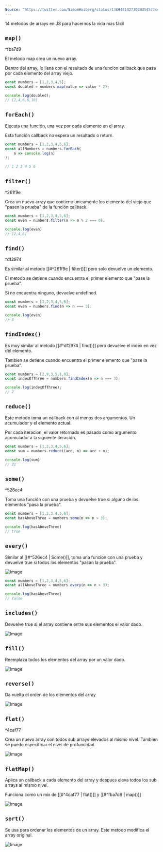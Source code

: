 ```yaml
---
Source: "https://twitter.com/SimonHoiberg/status/1389481427302035457?s=09"
---
```


14 metodos de arrays en JS para hacernos la vida mas fácil

## ```map()```

^fba7d9

El metodo map crea un nuevo array.

Dentro del array, lo llena con el resultado de una funcion callback que pasa por cada elemento del array viejo.

```js
const numbers = [1,2,3,4,5];
const doubled = numbers.map(value => value * 2);

console.log(doubled);
// [2,4,6,8,10]
```

## ```forEach()```

Ejecuta una función, una vez por cada elemento en el array.

Esta función callback no espera un resultado o return.

```js
const numbers = [1,2,3,4,5,6];
const allNumbers = numbers.forEach(
	n => console.log(n)
);

// 1 2 3 4 5 6
```

## ```filter()```

^261f9e

Crea un nuevo array que contiene unicamente los elemento del viejo que "pasen la prueba" de la función callback.

```js
const numbers = [1,2,3,4,5,6];
const even = numbers.filter(n => n % 2 === 0);

console.log(even)
// [2,4,6]
```

## ```find()```

^df2974

Es similar al metodo [[#^261f9e | filter()]] pero solo devuelve un elemento.

El metodo se detiene cuando encuentra el primer elemento que "pase la prueba".

Si no encuentra ninguno, devuelve undefined.

```js
const numbers = [1,2,3,4,5,6];
const even = numbers.find(n => n === 3);

console.log(even)
// 3
```

## ```findIndex()```

Es muy similar al metodo [[#^df2974 | find()]] pero devuelve el index en vez del elemento.

Tambien se detiene cuando encuentra el primer elemento que "pase la prueba".

```js
const numbers = [2,9,3,5,1,8];
const indexOfThree = numbers.findIndex(n => n === 3);

console.log(indexOfThree);
// 2
```

## ```reduce()```

Este metodo toma un callback con al menos dos argumentos. Un acumulador y el elemento actual.

Por cada iteracion, el valor retornado es pasado como argumento acumulador a la siguiente iteración.

```js
const numbers = [1,2,3,4,5,6];
const sum = numbers.reduce((acc, n) => acc + n);

console.log(sum)
// 21
```

## ```some()```

^526ec4

Toma una función con una prueba y devuelve true si alguno de los elementos "pasa la prueba".

```js
const numbers = [1,2,3,4,5,6];
const hasAboveThree = numbers.some(n => n > 3);

console.log(hasAboveThree)
// true
```

## ```every()```

Similar al [[#^526ec4 | Some()]], toma una funcion con una prueba y devuelve true si todos los elementos "pasan la prueba".

![Image](https://pbs.twimg.com/media/E0ht_efXMAAmpHD?format=png&name=small)

```js
const numbers = [1,2,3,4,5,6];
const allAboveThree = numbers.every(n => n > 3);

console.log(hasAboveThree)
// false
```

## ```includes()```

Devuelve true si el array contiene entre sus elementos el valor dado.

![Image](https://pbs.twimg.com/media/E0ht_evXEAINrqo?format=png&name=small)

## ```fill()```

Reemplaza todos los elementos del array por un valor dado.

![Image](https://pbs.twimg.com/media/E0ht_eeWYAEHJxi?format=png&name=small)

## ```reverse()```

Da vuelta el orden de los elementos del array

![Image](https://pbs.twimg.com/media/E0ht_eaXEAMUti-?format=png&name=small)

## ```flat()```

^4caf77

Crea un nuevo array con todos sub arrays elevados al mismo nivel. Tambien se puede especificar el nivel de profundidad.

![Image](https://pbs.twimg.com/media/E0ht_ewXEAA_ZVj?format=png&name=small)

## ```flatMap()```

Aplica un callback a cada elemento del array y despues eleva todos los sub arrays al mismo nivel.

Funciona como un mix de [[#^4caf77 | flat()]] y [[#^fba7d9 | map()]] 

![Image](https://pbs.twimg.com/media/E0ht_exWEAAvCJU?format=png&name=small)

## ```sort()```

Se usa para ordenar los elementos de un array. Este metodo modifica el array original.

![Image](https://pbs.twimg.com/media/E0ht_e2XoAcDn2z?format=png&name=small)